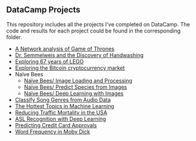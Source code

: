 ## DataCamp Projects
This repository includes all the projects I've completed on DataCamp.
The code and results for each project could be found in the corresponding folder.


- [A Network analysis of Game of Thrones](https://github.com/casey0808/datacamp_projects/tree/master/A%20Network%20analysis%20of%20Game%20of%20Thrones)
- [Dr. Semmelweis and the Discovery of Handwashing](https://github.com/casey0808/datacamp_projects/tree/master/Dr.%20Semmelweis%20and%20the%20Discovery%20of%20Handwashing)
- [Exploring 67 years of LEGO](https://github.com/casey0808/datacamp_projects/tree/master/Exploring%2067%20years%20of%20LEGO)
- [Exploring the Bitcoin cryptocurrency market](https://github.com/casey0808/datacamp_projects/tree/master/Exploring%20the%20Bitcoin%20cryptocurrency%20market)
- Naïve Bees
  - [Naïve Bees/ Image Loading and Processing](https://github.com/casey0808/datacamp_projects/tree/master/Na%C3%AFve%20Bees/Na%C3%AFve%20Bees:%20Image%20Loading%20and%20Processing)
  - [Naïve Bees/ Predict Species from Images](https://github.com/casey0808/datacamp_projects/tree/master/Na%C3%AFve%20Bees/Na%C3%AFve%20Bees:%20Predict%20Species%20from%20Images)
  - [Naïve Bees/ Deep Learning with Images](https://github.com/casey0808/datacamp_projects/tree/master/Na%C3%AFve%20Bees/Na%C3%AFve%20Bees:%20Deep%20Learning%20with%20Images)
- [Classify Song Genres from Audio Data](https://github.com/casey0808/datacamp_projects/tree/master/Classify%20Song%20Genres%20from%20Audio%20Data)
- [The Hottest Topics in Machine Learning](https://github.com/casey0808/datacamp_projects/tree/master/The%20Hottest%20Topics%20in%20Machine%20Learning)
- [Reducing Traffic Mortality in the USA](https://github.com/casey0808/datacamp_projects/tree/master/Reducing%20Traffic%20Mortality%20in%20the%20USA)
- [ASL Recognition with Deep Learning](https://github.com/casey0808/datacamp_projects/tree/master/ASL%20Recognition%20with%20Deep%20Learning)
- [Predicting Credit Card Approvals](https://github.com/casey0808/datacamp_projects/tree/master/Predicting%20Credit%20Card%20Approvals)
- [Word Frequency in Moby Dick](https://github.com/casey0808/datacamp_projects/tree/master/Word_Frequency_in_Moby_Dick)

